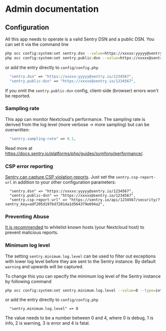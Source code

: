 # Admin documentation

## Configuration

All this app needs to operate is a valid Sentry DSN and a public DSN. You can set it via the command line

```bash
php occ config:system:set sentry.dsn --value=https://xxxxx:yyyyy@sentry.io/1234567
php occ config:system:set sentry.public-dsn --value=https://xxxxx@sentry.io/1234567
```

or add the entry directly to `config/config.php`

```php
  "sentry.dsn" => "https://xxxxx:yyyyy@sentry.io/1234567",
  "sentry.public-dsn" => "https://xxxxx@sentry.io/1234567",
```

If you omit the `sentry.public-dsn` config, client-side (browser) errors won't be reported.

### Sampling rate

This app can monitor Nextcloud's performance. The sampling rate is derived from the log level (more verbose -> more sampling) but can be overwritten:

```php
  "sentry.sampling-rate" => 0.1,
```

Read more at https://docs.sentry.io/platforms/php/guides/symfony/performance/.

### CSP error reporting

[Sentry can capture CSP violation reports](https://docs.sentry.io/product/security-policy-reporting/). Just set the `sentry.csp-report-url` in addition to your other configuration parameters:

```
  "sentry.dsn" => "https://xxxxx:yyyyy@sentry.io/1234567",
  "sentry.public-dsn" => "https://xxxxx@sentry.io/1234567",
  "sentry.csp-report-url" => "https://sentry.io/api/1234567/security/?sentry_key=adf205d197bd7201da1d564379e694a2",
```

### Preventing Abuse

[It is recommended](https://docs.sentry.io/clients/javascript/usage/#preventing-abuse) to whitelist
known hosts (your Nextcloud host) to prevent malicious reports.


### Minimum log level

The setting `sentry.minimum.log.level` can be used to filter out exceptions with lower log level before they are sent to the Sentry instance. By default `warning` and upwards will be captured.

To change this you can specify the minimum log level of the Sentry instance by following command

``` bash
php occ config:system:set sentry.minimum.log.level --value=0 --type=integer
```

or add the entry directly to `config/config.php`

```
  "sentry.minimum.log.level" => 0
```

The value needs to be a number between 0 and 4, where 0 is debug, 1 is info, 2 is warning, 3 is error and 4 is fatal.
